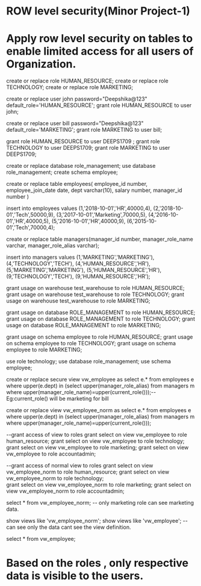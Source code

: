 # ROW level security(Minor Project-1) 
# Apply row level security on tables to enable limited access for all users of Organization. 

create or replace role HUMAN_RESOURCE;
create or replace role TECHNOLOGY;
create or replace role MARKETING;

create or replace user john password="Deepshika@123" default_role='HUMAN_RESOURCE';
grant role HUMAN_RESOURCE to user john;

create or replace user bill password="Deepshika@123" default_role='MARKETING';
grant role MARKETING to user bill;

grant role HUMAN_RESOURCE to user DEEPS1709 ;
grant role TECHNOLOGY to user DEEPS1709;
grant role MARKETING to user DEEPS1709;

create or replace database role_management;
use database role_management;
create schema employee;

create or replace table employees(
employee_id number,
employee_join_date date,
dept varchar(10),
salary number,
manager_id number
)

insert into employees values
(1,'2018-10-01','HR',40000,4),
(2,'2018-10-01','Tech',50000,9),
(3,'2017-10-01','Marketing',70000,5),
(4,'2016-10-01','HR',40000,5),
(5,'2016-10-01','HR',40000,9),
(6,'2015-10-01','Tech',70000,4);

create or replace table managers(manager_id number,
                                manager_role_name varchar,
                                manager_role_alias varchar);
                                
insert into managers values
(1,'MARKETING','MARKETING'),
(4,'TECHNOLOGY','TECH'),
(4,'HUMAN_RESOURCE','HR'),
(5,'MARKETING','MARKETING'),
(5,'HUMAN_RESOURCE','HR'),
(9,'TECHNOLOGY','TECH'),
(9,'HUMAN_RESOURCE','HR');

grant usage on warehouse test_warehouse to role HUMAN_RESOURCE; 
grant usage on warehouse test_warehouse to role TECHNOLOGY; 
grant usage on warehouse test_warehouse to role MARKETING; 

grant usage on database ROLE_MANAGEMENT to role HUMAN_RESOURCE; 
grant usage on database ROLE_MANAGEMENT to role TECHNOLOGY; 
grant usage on database ROLE_MANAGEMENT to role MARKETING; 

grant usage on schema employee to role HUMAN_RESOURCE; 
grant usage on schema employee to role TECHNOLOGY; 
grant usage on schema employee to role MARKETING; 

use role technology;
use database role_management;
use schema employee;

create or replace secure view vw_employee as
select e.* 
from employees e
where upper(e.dept) in (select upper(manager_role_alias)
                       from managers m
               where upper(manager_role_name)=upper(current_role()));--Eg:current_role() will be marketing for bill
               
create or replace  view vw_employee_norm as
select e.* 
from employees e
where upper(e.dept) in (select upper(manager_role_alias)
                       from managers m
               where upper(manager_role_name)=upper(current_role()));
               
--grant access of view to roles
grant select on view vw_employee to role human_resource;
grant select on view vw_employee to role technology;                      
grant select on view vw_employee to role marketing;
grant select on view vw_employee to role accountadmin;

--grant access of normal view to roles
grant select on view vw_employee_norm to role human_resource;
grant select on view vw_employee_norm to role technology;                      
grant select on view vw_employee_norm to role marketing;
grant select on view vw_employee_norm to role accountadmin;

select * from vw_employee_norm; -- only marketing role can see marketing data.

show views like 'vw_employee_norm';
show views like 'vw_employee'; -- can see only the data cant see the view definition.

select * from vw_employee;

# Based on the roles , only respective data is visible to the users.








